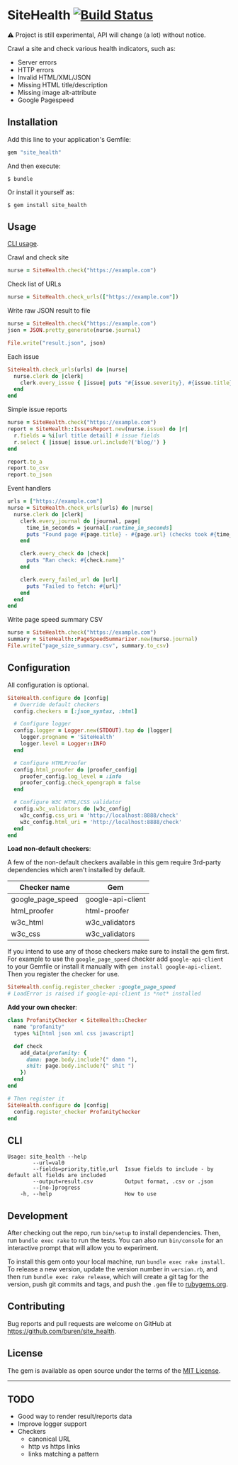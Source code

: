 # SiteHealth [![Build Status](https://travis-ci.org/buren/site_health.svg?branch=master)](https://travis-ci.org/buren/site_health)

:warning: Project is still experimental, API will change (a lot) without notice.

Crawl a site and check various health indicators, such as:

- Server errors
- HTTP errors
- Invalid HTML/XML/JSON
- Missing HTML title/description
- Missing image alt-attribute
- Google Pagespeed

## Installation

Add this line to your application's Gemfile:

```ruby
gem "site_health"
```

And then execute:

    $ bundle

Or install it yourself as:

    $ gem install site_health

## Usage

[CLI usage](#cli).

Crawl and check site

```ruby
nurse = SiteHealth.check("https://example.com")
```

Check list of URLs
```ruby
nurse = SiteHealth.check_urls(["https://example.com"])
```

Write raw JSON result to file
```ruby
nurse = SiteHealth.check("https://example.com")
json = JSON.pretty_generate(nurse.journal)

File.write("result.json", json)
```

Each issue

```ruby
SiteHealth.check_urls(urls) do |nurse|
  nurse.clerk do |clerk|
    clerk.every_issue { |issue| puts "#{issue.severity}, #{issue.title}" }
  end
end
```

Simple issue reports
```ruby
nurse = SiteHealth.check("https://example.com")
report = SiteHealth::IssuesReport.new(nurse.issue) do |r|
  r.fields = %i[url title detail] # issue fields
  r.select { |issue| issue.url.include?('blog/') }
end

report.to_a
report.to_csv
report.to_json
```

Event handlers

```ruby
urls = ["https://example.com"]
nurse = SiteHealth.check_urls(urls) do |nurse|
  nurse.clerk do |clerk|
    clerk.every_journal do |journal, page|
      time_in_seconds = journal[:runtime_in_seconds]
      puts "Found page #{page.title} - #{page.url} (checks took #{time_in_seconds})"
    end

    clerk.every_check do |check|
      puts "Ran check: #{check.name}"
    end

    clerk.every_failed_url do |url|
      puts "Failed to fetch: #{url}"
    end
  end
end
```

Write page speed summary CSV

```ruby
nurse = SiteHealth.check("https://example.com")
summary = SiteHealth::PageSpeedSummarizer.new(nurse.journal)
File.write("page_size_summary.csv", summary.to_csv)
```

## Configuration

All configuration is optional.

```ruby
SiteHealth.configure do |config|
  # Override default checkers
  config.checkers = [:json_syntax, :html]

  # Configure logger
  config.logger = Logger.new(STDOUT).tap do |logger|
    logger.progname = 'SiteHealth'
    logger.level = Logger::INFO
  end

  # Configure HTMLProofer
  config.html_proofer do |proofer_config|
    proofer_config.log_level = :info
    proofer_config.check_opengraph = false
  end

  # Configure W3C HTML/CSS validator
  config.w3c_validators do |w3c_config|
    w3c_config.css_uri = 'http://localhost:8888/check'
    w3c_config.html_uri = 'http://localhost:8888/check'
  end
end
```

__Load non-default checkers__:

A few of the non-default checkers available in this gem require 3rd-party dependencies which aren't installed by default.

| Checker name       | Gem                |
| ------------------ | ------------------ |
| google_page_speed  | google-api-client  |
| html_proofer       | html-proofer       |
| w3c_html           | w3c_validators     |
| w3c_css            | w3c_validators     |

If you intend to use any of those checkers make sure to install the gem first. For example to use the `google_page_speed` checker add `google-api-client` to your Gemfile or install it manually with `gem install google-api-client`. Then you register the checker for use.

```ruby
SiteHealth.config.register_checker :google_page_speed
# LoadError is raised if google-api-client is *not* installed
```

__Add your own checker__:

```ruby
class ProfanityChecker < SiteHealth::Checker
  name "profanity"
  types %i[html json xml css javascript]

  def check
    add_data(profanity: {
      damn: page.body.include?(" damn "),
      shit: page.body.include?(" shit ")
    })
  end
end

# Then register it
SiteHealth.configure do |config|
  config.register_checker ProfanityChecker
end
```

## CLI

```
Usage: site_health --help
        --url=val0
        --fields=priority,title,url  Issue fields to include - by default all fields are included
        --output=result.csv          Output format, .csv or .json
        --[no-]progress
    -h, --help                       How to use
```

## Development

After checking out the repo, run `bin/setup` to install dependencies. Then, run `bundle exec rake` to run the tests. You can also run `bin/console` for an interactive prompt that will allow you to experiment.

To install this gem onto your local machine, run `bundle exec rake install`. To release a new version, update the version number in `version.rb`, and then run `bundle exec rake release`, which will create a git tag for the version, push git commits and tags, and push the `.gem` file to [rubygems.org](https://rubygems.org).

## Contributing

Bug reports and pull requests are welcome on GitHub at https://github.com/buren/site_health.

## License

The gem is available as open source under the terms of the [MIT License](https://opensource.org/licenses/MIT).

---

## TODO

- Good way to render result/reports data
- Improve logger support
- Checkers
  * canonical URL
  * http vs https links
  * links matching a pattern
